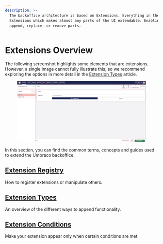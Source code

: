 ```yaml
---
description: >-
  The backoffice architecture is based on Extensions. Everything in the UI is
  Extensions which makes almost any parts of the UI extendable. Enabling you to
  append, replace, or remove parts.
---
```


# Extensions Overview

The following screenshot highlights some elements that are extensions. However, a single image cannot fully illustrate this, so we recommend exploring the options in more detail in the [Extension Types](./#extension-types) article.

<figure><img src="../../.gitbook/assets/backoffice-overview-customizations.png" alt=""><figcaption></figcaption></figure>

In this section, you can find the common terms, concepts and guides used to extend the Umbraco backoffice.

## [Extension Registry](extension-registry/)

How to register extensions or manipulate others.

## [Extension Types](extension-types/)

An overview of the different ways to append functionality.

## [Extension Conditions](extension-conditions.md)

Make your extension appear only when certain conditions are met.



##

